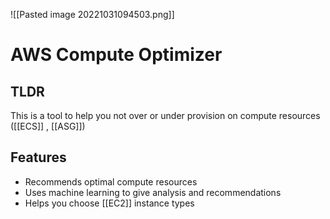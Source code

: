 ![[Pasted image 20221031094503.png]]
# AWS Compute Optimizer

## TLDR
This is a tool to help you not over or under provision on compute resources ([[ECS]] , [[ASG]])

## Features
- Recommends optimal compute resources 
- Uses machine learning to give analysis and recommendations
- Helps you choose [[EC2]] instance types